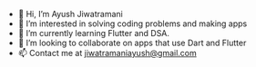 - 👋 Hi, I’m Ayush Jiwatramani
- 👀 I’m interested in solving coding problems and making apps
- 🌱 I’m currently learning Flutter and DSA.
- 💞️ I’m looking to collaborate on apps that use Dart and Flutter
- 📫 Contact me at jiwatramaniayush@gmail.com

<!---
AyushJiwatramani/AyushJiwatramani is a ✨ special ✨ repository because its `README.md` (this file) appears on your GitHub profile.
You can click the Preview link to take a look at your changes.
--->

